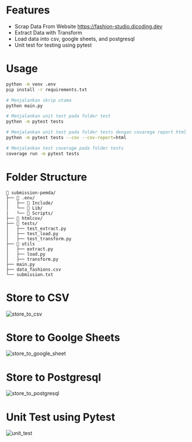 # Features
- Scrap Data From Website https://fashion-studio.dicoding.dev
- Extract Data with Transform
- Load data into csv, google sheets, and postgresql
- Unit test for testing using pytest

# Usage
```bash
python -m venv .env
pip install -r requirements.txt

# Menjalankan skrip utama
python main.py

# Menjalankan unit test pada folder test
python -m pytest tests

# Menjalankan unit test pada folder tests dengan covarege report html
python -m pytest tests --cov --cov-report=html

# Menjalankan test coverage pada folder tests
coverage run -m pytest tests
```

# Folder Structure
```
📁 submission-pemda/
├── 📁 .env/
│   ├── 📁 Include/
│   └── 📁 Lib/
|   └── 📁 Scripts/
├── 📁 htmlcov/
├── 📁 tests/
│   ├── test_extract.py
│   ├── test_load.py
│   ├── test_transform.py
├── 📁 utils
│   ├── extract.py
│   ├── load.py
│   ├── transform.py
├── main.py
├── data_fashions.csv
└── submission.txt
```


# Store to CSV
![store_to_csv](https://github.com/user-attachments/assets/4bf56d37-513b-4344-a72a-cbdc9ca83d8e)

# Store to Goolge Sheets
![store_to_google_sheet](https://github.com/user-attachments/assets/1fb7d9e4-6af8-4883-b45f-8ad131e8d393)

# Store to Postgresql
![store_to_postgresql](https://github.com/user-attachments/assets/7945516f-9d12-4aca-bd11-20a1e7e389c4)

# Unit Test using Pytest
![unit_test](https://github.com/user-attachments/assets/40bc8be6-bb35-4a30-af9a-aa7d21c6831f)
